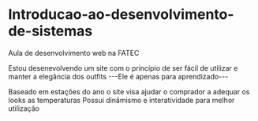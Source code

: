 # Introducao-ao-desenvolvimento-de-sistemas
Aula de desenvolvimento web na FATEC

Estou desenevolvendo um site com o princípio de ser fácil de utilizar e manter a elegância dos outfits
                    ---Ele é apenas para aprendizado---

Baseado em estações do ano o site visa ajudar o comprador a adequar os looks as temperaturas
                    Possui dinâmismo e interatividade para melhor utilização
